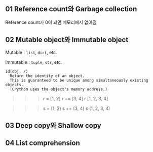 ## 01 Reference count와 Garbage collection
Reference count가 0이 되면 메모리에서 없어짐
## 02 Mutable object와 Immutable object
Mutable : `list`, `dict`, etc.

Immutable : `tuple`, `str`, etc.

    id(obj, /)
      Return the identity of an object.
      This is guaranteed to be unique among simultaneously existing objects.
      (CPython uses the object's memory address.)

  >>> r = [1, 2]
  >>> r += [3, 4]
  >>> r
  [1, 2, 3, 4]

  >>> s = (1, 2)
  >>> s += (3, 4)
  >>> s
  (1, 2, 3, 4)



## 03 Deep copy와 Shallow copy
## 04 List comprehension
